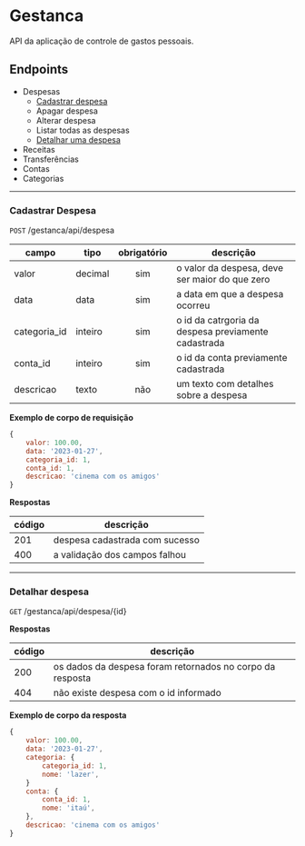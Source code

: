 # Gestanca

API da aplicação de controle de gastos pessoais.

## Endpoints

- Despesas
    - [Cadastrar despesa](#cadastrar-despesa)
    - Apagar despesa
    - Alterar despesa
    - Listar todas as despesas
    - [Detalhar uma despesa](#detalhar-despesa)
- Receitas
- Transferências 
- Contas
- Categorias

---

### Cadastrar Despesa

`POST` /gestanca/api/despesa

| campo | tipo | obrigatório | descrição
|-------|------|:-------------:|----
| valor | decimal | sim | o valor da despesa, deve ser maior do que zero
| data | data | sim | a data em que a despesa ocorreu
| categoria_id | inteiro | sim | o id da catrgoria da despesa previamente cadastrada
| conta_id | inteiro | sim | o id da conta previamente cadastrada
| descricao | texto | não | um texto com detalhes sobre a despesa
  
  **Exemplo de corpo de requisição**

```js 
{
    valor: 100.00,
    data: '2023-01-27',
    categoria_id: 1,
    conta_id: 1,
    descricao: 'cinema com os amigos'
}
```

**Respostas**

| código | descrição
|-|-
|201| despesa cadastrada com sucesso
|400| a validação dos campos falhou

---

### Detalhar despesa

`GET` /gestanca/api/despesa/{id}

**Respostas**

| código | descrição
|-|-
|200| os dados da despesa foram retornados no corpo da resposta
|404| não existe despesa com o id informado

**Exemplo de corpo da resposta**
```js 
{
    valor: 100.00,
    data: '2023-01-27',
    categoria: {
        categoria_id: 1,
        nome: 'lazer',
    }
    conta: {
        conta_id: 1,
        nome: 'itaú',
    },
    descricao: 'cinema com os amigos'
}
```